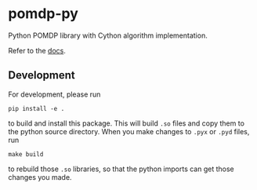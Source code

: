 # pomdp-py

Python POMDP library with Cython algorithm implementation.

Refer to the [docs](https://h2r.github.io/pomdp-py/html/).

## Development

For development, please run
```
pip install -e .
```
to build and install this package. This will build `.so` files and copy them to the python source directory.
When you make changes to `.pyx` or `.pyd` files, run
```
make build
```
to rebuild those `.so` libraries, so that the python imports can get those changes you made.
